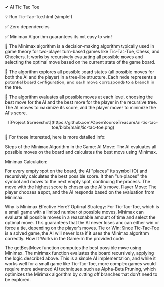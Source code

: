  ✔ AI Tic Tac Toe

💡 Run Tic-Tac-Toe.html (simple!)

✅ Zero dependencies

✅ Minimax Algorithm guarantees its not easy to win!

🥁 The Minimax algorithm is a decision-making algorithm typically used in game theory for two-player turn-based games like Tic-Tac-Toe, Chess, and Checkers. It works by recursively evaluating all possible moves and selecting the optimal move based on the current state of the game board.

🎷 The algorithm explores all possible board states (all possible moves for both the AI and the player) in a tree-like structure. Each node represents a potential board configuration, and each move corresponds to a branch in the tree.

🎸 The algorithm evaluates all possible moves at each level, choosing the best move for the AI and the best move for the player in the recursive tree. The AI moves to maximize its score, and the player moves to minimize the AI's score.


<p align="center">
![Project Screenshot](https://github.com/OpenSourceTreasure/ai-tic-tac-toe/blob/main/tic-tac-toe.png)</p>


💬 For those interested, here is more detailed info:

Steps of the Minimax Algorithm in the Game:
AI Move: The AI evaluates all possible moves on the board and calculates the best move using Minimax.

Minimax Calculation:

For every empty spot on the board, the AI "places" its symbol (O) and recursively calculates the best possible score.
It then "un-places" the symbol and moves to the next empty spot, continuing the process.
The move with the highest score is chosen as the AI's move.
Player Move: The player chooses a spot, and the AI responds based on the evaluation from Minimax.

Why is Minimax Effective Here?
Optimal Strategy: For Tic-Tac-Toe, which is a small game with a limited number of possible moves, Minimax can evaluate all possible moves in a reasonable amount of time and select the optimal move. This guarantees that the AI never loses and can either win or force a tie, depending on the player's moves.
Tie or Win: Since Tic-Tac-Toe is a solved game, the AI will never lose if it uses the Minimax algorithm correctly.
How It Works in the Game:
In the provided code:

The getBestMove function computes the best possible move using Minimax.
The minimax function evaluates the board recursively, applying the logic described above.
This is a simple AI implementation, and while it works well for a small game like Tic-Tac-Toe, more complex games would require more advanced AI techniques, such as Alpha-Beta Pruning, which optimizes the Minimax algorithm by cutting off branches that don’t need to be explored.
